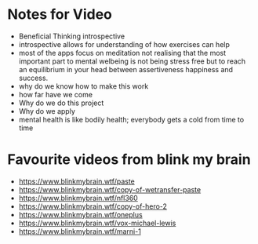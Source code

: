# Notes for Video
- Beneficial Thinking introspective 
- introspective allows for understanding of how exercises can help
- most of the apps focus on meditation not realising that the most important part to mental welbeing is not being stress free but to reach an equilibrium in your head between assertiveness happiness and success.
- why do we know how to make this work
- how far have we come 
- Why do we do this project
- Why do we apply
- mental health is like bodily health; everybody gets a cold from time to time

# Favourite videos from blink my brain
- https://www.blinkmybrain.wtf/paste
- https://www.blinkmybrain.wtf/copy-of-wetransfer-paste
- https://www.blinkmybrain.wtf/nfl360
- https://www.blinkmybrain.wtf/copy-of-hero-2
- https://www.blinkmybrain.wtf/oneplus
- https://www.blinkmybrain.wtf/vox-michael-lewis
- https://www.blinkmybrain.wtf/marni-1

